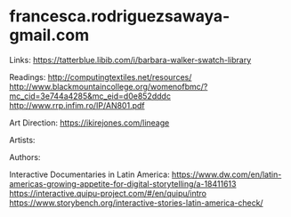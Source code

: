 # francesca.rodriguezsawaya-gmail.com


Links:
https://tatterblue.libib.com/i/barbara-walker-swatch-library

Readings:
http://computingtextiles.net/resources/
http://www.blackmountaincollege.org/womenofbmc/?mc_cid=3e744a4285&mc_eid=d0e852dddc
http://www.rrp.infim.ro/IP/AN801.pdf

Art Direction:
https://ikirejones.com/lineage

Artists:

Authors:

Interactive Documentaries in Latin America:
https://www.dw.com/en/latin-americas-growing-appetite-for-digital-storytelling/a-18411613
https://interactive.quipu-project.com/#/en/quipu/intro
https://www.storybench.org/interactive-stories-latin-america-check/


